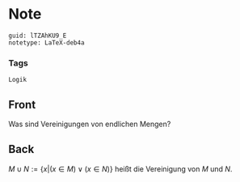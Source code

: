 # Note
```
guid: lTZAhKU9_E
notetype: LaTeX-deb4a
```

### Tags
```
Logik
```

## Front
Was sind Vereinigungen von endlichen Mengen?

## Back
$M \cup N:=\{x |(x \in M) \vee(x \in N)\}$ heißt die Vereinigung von $M$ und $N$.
